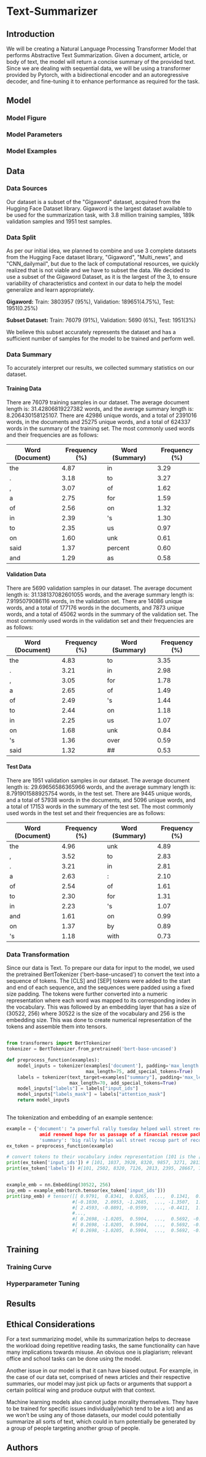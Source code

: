# Text-Summarizer

## Introduction
We will be creating a Natural Language Processing Transformer Model that performs Abstractive Text Summarization. Given a document, article, or body of text, the model will return a concise summary of the provided text. Since we are dealing with sequential data, we will be using a transformer provided by Pytorch, with a bidirectional encoder and an autoregressive decoder, and fine-tuning it to enhance performance as required for the task. 

## Model
### Model Figure

### Model Parameters

### Model Examples

## Data
### Data Sources
Our dataset is a subset of the "Gigaword" dataset, acquired from the Hugging Face Dataset library. Gigaword is the largest dataset available to be used for the summarization task, with 3.8 million training samples, 189k validation samples and 1951 test samples. 

### Data Split
As per our initial idea, we planned to combine and use 3 complete datasets from the Hugging Face dataset library, "Gigaword", "Multi_news", and "CNN_dailymail",  but due to the lack of computational resources, we quickly realized that is not viable and we have to subset the data. We decided to use a subset of the Gigaword Dataset, as it is the largest of the 3, to ensure variability of characteristics and context in our data to help the model generalize and learn appropriately.


**Gigaword:**
Train: 3803957 (95%), Validation: 189651(4.75%), Test: 1951(0.25%)

**Subset Dataset:**
Train: 76079 (91%), Validation: 5690 (6%), Test: 1951(3%)

We believe this subset accurately represents the dataset and has a sufficient number of samples for the model to be trained and perform well. 

### Data Summary
To accurately interpret our results, we collected summary statistics on our dataset. 

#### Training Data
There are 76079 training samples in our dataset. 
The average document length is: 31.42806819227382 words, and the average summary length is:   8.206430158125107. There are 42986 unique words, and a total of 2391016 words, in the documents and 25275 unique words, and a total of 624337 words in the summary of the training set. The most commonly used words and their frequencies are as follows:


| Word (Document) | Frequency (%) | Word (Summary)     | Frequency (%) |
| --------------- | ------------- | ------------------ | ------------- |
| the             | 4.87          | in                 | 3.29          |
| .               | 3.18          | to                 | 3.27          |
| ,               | 3.07          | of                 | 1.62          |
| a               | 2.75          | for                | 1.59          |
| of              | 2.56          | on                 | 1.32          |
| in              | 2.39          | 's                 | 1.30          |
| to              | 2.35          | us                 | 0.97          |
| on              | 1.60          | unk                | 0.61          |
| said            | 1.37          | percent            | 0.60          |
| and             | 1.29          | as                 | 0.58          |


#### Validation Data
There are 5690 validation samples in our dataset. 
The average document length is: 31.138137082601055 words, and the average summary length is: 7.9195079086116 words, in the validation set. There are 14086 unique words, and a total of 177176 words in the documents, and 7873 unique words, and a total of 45062 words in the summary of the validation set. The most commonly used words in the validation set and their frequencies are as follows:

| Word (Document) | Frequency (%) | Word (Summary)     | Frequency (%) |
| --------------- | ------------- | ------------------ | ------------- |
| the             | 4.83          | to                 | 3.35          |
| .               | 3.21          | in                 | 2.98          |
| ,               | 3.05          | for                | 1.78          |
| a               | 2.65          | of                 | 1.49          |
| of              | 2.49          | 's                 | 1.44          |
| to              | 2.44          | on                 | 1.18          |
| in              | 2.25          | us                 | 1.07          |
| on              | 1.68          | unk                | 0.84          |
| 's              | 1.36          | over               | 0.59          |
| said            | 1.32          | ##                 | 0.53          |

#### Test Data
There are 1951 validation samples in our dataset. 
The average document length is: 29.69656586365966 words, and the average summary length is: 8.791901588925754 words, in the test set. There are 9445 unique words, and a total of 57938 words in the documents, and 5096 unique words, and a total of 17153 words in the summary of the test set. The most commonly used words in the test set and their frequencies are as follows:

| Word (Document) | Frequency (%) | Word (Summary)     | Frequency (%) |
| --------------- | ------------- | ------------------ | ------------- |
| the             | 4.96          | unk                | 4.89          |
| ,               | 3.52          | to                 | 2.83          |
| .               | 3.21          | in                 | 2.81          |
| a               | 2.63          | :                  | 2.10          |
| of              | 2.54          | of                 | 1.61          |
| to              | 2.30          | for                | 1.31          |
| in              | 2.23          | 's                 | 1.07          |
| and             | 1.61          | on                 | 0.99          |
| on              | 1.37          | by                 | 0.89          |
| 's              | 1.18          | with               | 0.73          |


### Data Transformation
Since our data is Text. To prepare our data for input to the model, we used the pretrained BertTokenizer ('bert-base-uncased') to convert the text into a sequence of tokens. The [CLS] and [SEP] tokens were added to the start and end of each sequence, and the sequences were padded using a fixed size padding. The tokens were further converted into a numeric representation where each word was mapped to its corresponding index in the vocabulary. This was followed by an embedding layer that has a size of (30522, 256) where 30522 is the size of the vocabulary and 256 is the embedding size. This was done to create numerical representation of the tokens and assemble them into tensors.

```python

from transformers import BertTokenizer
tokenizer = BertTokenizer.from_pretrained('bert-base-uncased')

def preprocess_function(examples):
    model_inputs = tokenizer(examples['document'], padding='max_length', \
                             max_length=75, add_special_tokens=True)
    labels = tokenizer(text_target=examples["summary"], padding='max_length', \
                       max_length=70, add_special_tokens=True)
    model_inputs["labels"] = labels["input_ids"]
    model_inputs["labels_mask"] = labels["attention_mask"]
    return model_inputs
    
```

The tokenization and embedding of an example sentence:

```python
example = {'document': "a powerful rally tuesday helped wall street recoup some losses from monday 's rout , 
            amid renewed hope for us passage of a financial rescue package .",
            'summary': 'big rally helps wall street recoup part of record plunge'}
ex_token = preprocess_function(example)

# convert tokens to their vocabulary index representation (101 is the [CLS] token and 102 is the [SEP] token).
print(ex_token['input_ids']) # [101, 1037, 3928, 8320, 9857, 3271, 2813, 2395, 28667, 7140, 2361, 2070, 6409, 2013, 6928, 1005, 1055, 20996, 4904, 1010, 13463, 9100,   3246, 2005, 2149, 6019, 1997, 1037, 3361, 5343, 7427, 1012, 102]
print(ex_token['labels']) #[101, 2502, 8320, 7126, 2813, 2395, 28667, 7140, 2361, 2112, 1997, 2501, 25912, 102]


example_emb = nn.Embedding(30522, 256)
inp_emb = example_emb(torch.tensor(ex_token['input_ids']))
print(inp_emb) # tensor([[ 0.9791,  0.8341,  0.0265,  ...,  0.1341,  0.3989,  2.0854],
                        #[-0.1030,  2.0953, -1.2685,  ..., -1.3507,  1.0663, -0.5291],
                        #[ 2.4593, -0.0891, -0.9599,  ..., -0.4411,  1.6811, -0.5325],
                        #...,
                        #[ 0.2698, -1.0205,  0.5904,  ...,  0.5692, -0.6299,  0.2383],
                        #[ 0.2698, -1.0205,  0.5904,  ...,  0.5692, -0.6299,  0.2383],
                        #[ 0.2698, -1.0205,  0.5904,  ...,  0.5692, -0.6299,  0.2383]])

```



## Training
### Training Curve

### Hyperparameter Tuning

## Results

## Ethical Considerations
For a text summarizing model, while its summarization helps to decrease the workload
doing repetitive reading tasks, the same functionality can have many implications
towards misuse. An obvious one is plagiarism; relevant office and school tasks can be
done using the model.

Another issue in our model is that it can have biased output. For example, in the case of
our data set, comprised of news articles and their respective summaries, 
our model may just pick up facts or arguments that support a certain political wing and produce
output with that context. 

Machine learning models also cannot judge morality themselves. They have to be
trained for specific issues individually(which tend to be a lot) and as we won’t be using
any of those datasets, our model could potentially summarize all sorts of text, which
could in turn potentially be generated by a group of people targeting another group of
people.

## Authors

